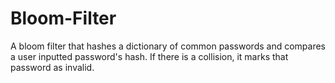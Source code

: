 # Bloom-Filter
A bloom filter that hashes a dictionary of common passwords and compares a user inputted password's hash. If there is a collision, it marks that password as invalid.
